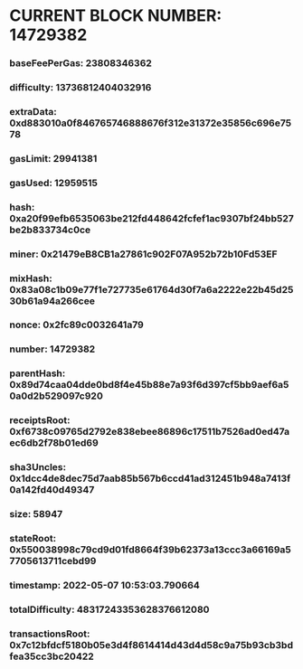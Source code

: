 # CURRENT BLOCK NUMBER: 14729382

### baseFeePerGas: 23808346362
### difficulty: 13736812404032916
### extraData: 0xd883010a0f846765746888676f312e31372e35856c696e7578
### gasLimit: 29941381
### gasUsed: 12959515
### hash: 0xa20f99efb6535063be212fd448642fcfef1ac9307bf24bb527be2b833734c0ce
### miner: 0x21479eB8CB1a27861c902F07A952b72b10Fd53EF
### mixHash: 0x83a08c1b09e77f1e727735e61764d30f7a6a2222e22b45d2530b61a94a266cee
### nonce: 0x2fc89c0032641a79
### number: 14729382
### parentHash: 0x89d74caa04dde0bd8f4e45b88e7a93f6d397cf5bb9aef6a50a0d2b529097c920
### receiptsRoot: 0xf6738c09765d2792e838ebee86896c17511b7526ad0ed47aec6db2f78b01ed69
### sha3Uncles: 0x1dcc4de8dec75d7aab85b567b6ccd41ad312451b948a7413f0a142fd40d49347
### size: 58947
### stateRoot: 0x550038998c79cd9d01fd8664f39b62373a13ccc3a66169a57705613711cebd99
### timestamp: 2022-05-07 10:53:03.790664
### totalDifficulty: 48317243353628376612080
### transactionsRoot: 0x7c12bfdcf5180b05e3d4f8614414d43d4d58c9a75b93cb3bdfea35cc3bc20422
